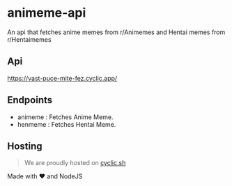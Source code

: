 # animeme-api
An api that fetches anime memes from r/Animemes and Hentai memes from r/Hentaimemes 


## Api

https://vast-puce-mite-fez.cyclic.app/

## Endpoints

- animeme : Fetches Anime Meme.
- henmeme : Fetches Hentai Meme.


## Hosting

> We are proudly hosted on [cyclic.sh](https://cyclic.sh)

Made with ❤️ and NodeJS
